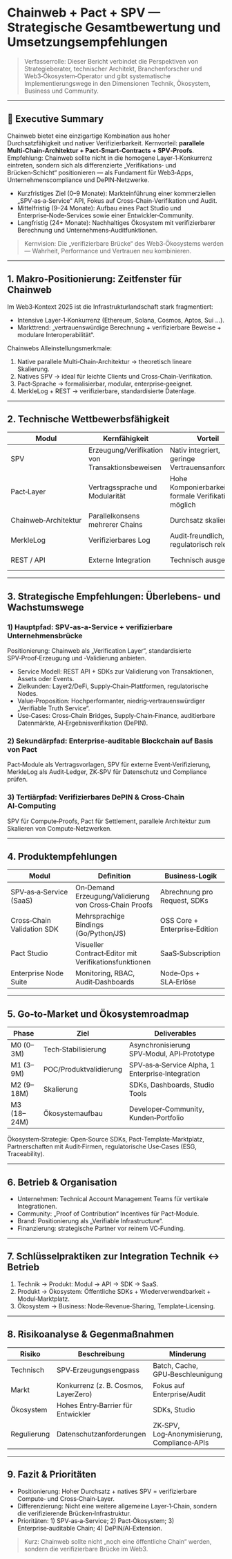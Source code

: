 # Chainweb + Pact + SPV — Strategische Gesamtbewertung und Umsetzungsempfehlungen

> Verfasserrolle: Dieser Bericht verbindet die Perspektiven von Strategieberater, technischer Architekt, Branchenforscher und Web3‑Ökosystem‑Operator und gibt systematische Implementierungswege in den Dimensionen Technik, Ökosystem, Business und Community.

---

## 🧭 Executive Summary

Chainweb bietet eine einzigartige Kombination aus hoher Durchsatzfähigkeit und nativer Verifizierbarkeit. Kernvorteil: **parallele Multi‑Chain‑Architektur + Pact‑Smart‑Contracts + SPV‑Proofs**.  
Empfehlung: Chainweb sollte nicht in die homogene Layer‑1‑Konkurrenz eintreten, sondern sich als differenzierte „Verifikations‑ und Brücken‑Schicht“ positionieren — als Fundament für Web3‑Apps, Unternehmenscompliance und DePIN‑Netzwerke.

- Kurzfristiges Ziel (0–9 Monate): Markteinführung einer kommerziellen „SPV‑as‑a‑Service“ API, Fokus auf Cross‑Chain‑Verifikation und Audit.  
- Mittelfristig (9–24 Monate): Aufbau eines Pact Studio und Enterprise‑Node‑Services sowie einer Entwickler‑Community.  
- Langfristig (24+ Monate): Nachhaltiges Ökosystem mit verifizierbarer Berechnung und Unternehmens‑Auditfunktionen.

> Kernvision: Die „verifizierbare Brücke“ des Web3‑Ökosystems werden — Wahrheit, Performance und Vertrauen neu kombinieren.

---

## 1. Makro‑Positionierung: Zeitfenster für Chainweb

Im Web3‑Kontext 2025 ist die Infrastrukturlandschaft stark fragmentiert:
- Intensive Layer‑1‑Konkurrenz (Ethereum, Solana, Cosmos, Aptos, Sui …).  
- Markttrend: „vertrauenswürdige Berechnung + verifizierbare Beweise + modulare Interoperabilität“.

Chainwebs Alleinstellungsmerkmale:
1. Native parallele Multi‑Chain‑Architektur → theoretisch lineare Skalierung.  
2. Natives SPV → ideal für leichte Clients und Cross‑Chain‑Verifikation.  
3. Pact‑Sprache → formalisierbar, modular, enterprise‑geeignet.  
4. MerkleLog + REST → verifizierbare, standardisierte Datenlage.

---

## 2. Technische Wettbewerbsfähigkeit

| Modul | Kernfähigkeit | Vorteil | Risiko |
|-------|---------------|--------|--------|
| SPV | Erzeugung/Verifikation von Transaktionsbeweisen | Nativ integriert, geringe Vertrauensanforderung | Komplexität bei Proof‑Erzeugung |
| Pact‑Layer | Vertragssprache und Modularität | Hohe Komponierbarkeit, formale Verifikation möglich | Ausführungs‑Bottlenecks |
| Chainweb‑Architektur | Parallelkonsens mehrerer Chains | Durchsatz skalierbar | Komplexe Node‑Synchronisation |
| MerkleLog | Verifizierbares Log | Audit‑freundlich, regulatorisch relevant | Speicherwachstum erfordert Tiering |
| REST / API | Externe Integration | Technisch ausgereift | Fehlende Ecosystem SDKs |

---

## 3. Strategische Empfehlungen: Überlebens‑ und Wachstumswege

### 1) Hauptpfad: SPV‑as‑a‑Service + verifizierbare Unternehmensbrücke
Positionierung: Chainweb als „Verification Layer“, standardisierte SPV‑Proof‑Erzeugung und ‑Validierung anbieten.

- Service Modell: REST API + SDKs zur Validierung von Transaktionen, Assets oder Events.  
- Zielkunden: Layer2/DeFi, Supply‑Chain‑Plattformen, regulatorische Nodes.  
- Value‑Proposition: Hochperformanter, niedrig‑vertrauenswürdiger „Verifiable Truth Service“.  
- Use‑Cases: Cross‑Chain Bridges, Supply‑Chain‑Finance, auditierbare Datenmärkte, AI‑Ergebnisverifikation (DePIN).

### 2) Sekundärpfad: Enterprise‑auditable Blockchain auf Basis von Pact
Pact‑Module als Vertragsvorlagen, SPV für externe Event‑Verifizierung, MerkleLog als Audit‑Ledger, ZK‑SPV für Datenschutz und Compliance prüfen.

### 3) Tertiärpfad: Verifizierbares DePIN & Cross‑Chain AI‑Computing
SPV für Compute‑Proofs, Pact für Settlement, parallele Architektur zum Skalieren von Compute‑Netzwerken.

---

## 4. Produktempfehlungen

| Modul | Definition | Business‑Logik |
|-------|------------|----------------|
| SPV‑as‑a‑Service (SaaS) | On‑Demand Erzeugung/Validierung von Cross‑Chain Proofs | Abrechnung pro Request, SDKs |
| Cross‑Chain Validation SDK | Mehrsprachige Bindings (Go/Python/JS) | OSS Core + Enterprise‑Edition |
| Pact Studio | Visueller Contract‑Editor mit Verifikationsfunktionen | SaaS‑Subscription |
| Enterprise Node Suite | Monitoring, RBAC, Audit‑Dashboards | Node‑Ops + SLA‑Erlöse |

---

## 5. Go‑to‑Market und Ökosystemroadmap

| Phase | Ziel | Deliverables |
|-------|------|--------------|
| M0 (0–3M) | Tech‑Stabilisierung | Asynchronisierung SPV‑Modul, API‑Prototype |
| M1 (3–9M) | POC/Produktvalidierung | SPV‑as‑a‑Service Alpha, 1 Enterprise‑Integration |
| M2 (9–18M) | Skalierung | SDKs, Dashboards, Studio Tools |
| M3 (18–24M) | Ökosystemaufbau | Developer‑Community, Kunden‑Portfolio |

Ökosystem‑Strategie: Open‑Source SDKs, Pact‑Template‑Marktplatz, Partnerschaften mit Audit‑Firmen, regulatorische Use‑Cases (ESG, Traceability).

---

## 6. Betrieb & Organisation

- Unternehmen: Technical Account Management Teams für vertikale Integrationen.  
- Community: „Proof of Contribution“ Incentives für Pact‑Module.  
- Brand: Positionierung als „Verifiable Infrastructure“.  
- Finanzierung: strategische Partner vor reinem VC‑Funding.

---

## 7. Schlüsselpraktiken zur Integration Technik ↔ Betrieb

1. Technik → Produkt: Modul → API → SDK → SaaS.  
2. Produkt → Ökosystem: Öffentliche SDKs + Wiederverwendbarkeit + Modul‑Marktplatz.  
3. Ökosystem → Business: Node‑Revenue‑Sharing, Template‑Licensing.

---

## 8. Risikoanalyse & Gegenmaßnahmen

| Risiko | Beschreibung | Minderung |
|--------|--------------|----------|
| Technisch | SPV‑Erzeugungsengpass | Batch, Cache, GPU‑Beschleunigung |
| Markt | Konkurrenz (z. B. Cosmos, LayerZero) | Fokus auf Enterprise/Audit |
| Ökosystem | Hohes Entry‑Barrier für Entwickler | SDKs, Studio |
| Regulierung | Datenschutzanforderungen | ZK‑SPV, Log‑Anonymisierung, Compliance‑APIs |

---

## 9. Fazit & Prioritäten

- Positionierung: Hoher Durchsatz + natives SPV = verifizierbare Compute‑ und Cross‑Chain‑Layer.  
- Differenzierung: Nicht eine weitere allgemeine Layer‑1‑Chain, sondern die verifizierende Brücken‑Infrastruktur.  
- Prioritäten: 1) SPV‑as‑a‑Service; 2) Pact‑Ökosystem; 3) Enterprise‑auditable Chain; 4) DePIN/AI‑Extension.

> Kurz: Chainweb sollte nicht „noch eine öffentliche Chain“ werden, sondern die verifizierbare Brücke im Web3.
